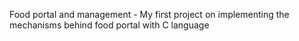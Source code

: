Food portal and management - 
My first project on implementing the mechanisms behind food portal with C language

